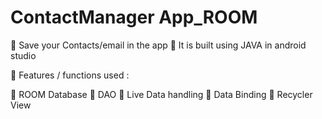 # ContactManager App_ROOM

🔴 Save your Contacts/email in the app
🔴 It is built using JAVA in android studio

🔴 Features / functions used : 

🍁 ROOM Database
🍁 DAO
🍁 Live Data handling
🍁 Data Binding 
🍁 Recycler View
